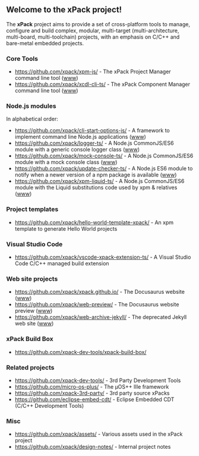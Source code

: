 ## Welcome to the xPack project!

The **xPack** project aims to provide a set of cross-platform tools to manage, configure and build complex, modular, multi-target (multi-architecture, multi-board, multi-toolchain) projects, with an emphasis on C/C++ and bare-metal embedded projects.

### Core Tools

- <https://github.com/xpack/xpm-js/> - The xPack Project Manager command line tool ([www](https://xpack.github.io/xpm/))
- <https://github.com/xpack/xcdl-cli-ts/> - The xPack Component Manager command line tool ([www](https://xpack.github.io/xcdl/))

### Node.js modules

In alphabetical order:

- <https://github.com/xpack/cli-start-options-js/> - A framework to implement command line Node.js applications ([www](https://xpack.github.io/cli-start-options-js/))
- <https://github.com/xpack/logger-ts/> - A Node.js CommonJS/ES6 module with a generic console logger class ([www](https://xpack.github.io/logger-ts/))
- <https://github.com/xpack/mock-console-ts/> - A Node.js CommonJS/ES6 module with a mock console class ([www](https://xpack.github.io/mock-console-ts/))
- <https://github.com/xpack/update-checker-ts/> - A Node.js ES6 module to notify when a newer version of a npm package is available ([www](https://xpack.github.io/update-checker-ts/))
- <https://github.com/xpack/xpm-liquid-ts/> - A Node.js CommonJS/ES6 module with the Liquid substitutions code used by xpm & relatives ([www](https://xpack.github.io/xpm-liquid-ts/))

### Project templates

- <https://github.com/xpack/hello-world-template-xpack/> - An xpm template to generate Hello World projects

### Visual Studio Code

- <https://github.com/xpack/vscode-xpack-extension-ts/> - A Visual Studio Code C/C++ managed build extension

### Web site projects

- <https://github.com/xpack/xpack.github.io/> - The Docusaurus website ([www](https://xpack.github.io/))
- <https://github.com/xpack/web-preview/> - The Docusaurus website preview ([www](https://xpack.github.io/web-preview/))
- <https://github.com/xpack/web-archive-jekyll/> - The deprecated Jekyll web site ([www](https://xpack.github.io/web-archive-jekyll/))

### xPack Build Box

- <https://github.com/xpack-dev-tools/xpack-build-box/>

### Related projects

- <https://github.com/xpack-dev-tools/> - 3rd Party Development Tools
- <https://github.com/micro-os-plus/> - The µOS++ IIIe framework
- <https://github.com/xpack-3rd-party/> - 3rd party source xPacks
- <https://github.com/eclipse-embed-cdt/> - Eclipse Embedded CDT (C/C++ Development Tools)

### Misc

- <https://github.com/xpack/assets/> - Various assets used in the xPack project
- <https://github.com/xpack/design-notes/> - Internal project notes
